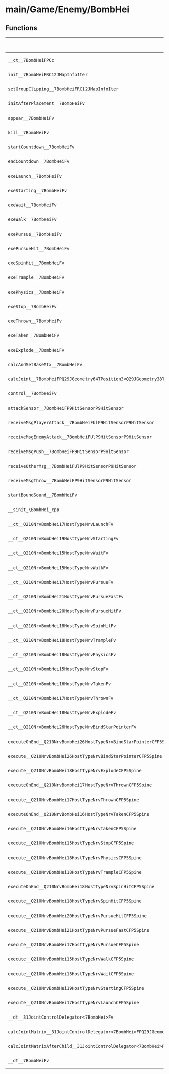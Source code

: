 # main/Game/Enemy/BombHei

## Functions

| Name | Address | Match % |
|------|---------|---------|
| `__ct__7BombHeiFPCc` | `0x800DD5B0` | :x: (0.0%) |
| `init__7BombHeiFRC12JMapInfoIter` | `0x800DD674` | :x: (0.0%) |
| `setGroupClipping__7BombHeiFRC12JMapInfoIter` | `0x800DDA98` | :x: (0.0%) |
| `initAfterPlacement__7BombHeiFv` | `0x800DDAA0` | :x: (0.0%) |
| `appear__7BombHeiFv` | `0x800DDAA4` | :x: (0.0%) |
| `kill__7BombHeiFv` | `0x800DDB18` | :x: (0.0%) |
| `startCountdown__7BombHeiFv` | `0x800DDB64` | :x: (0.0%) |
| `endCountdown__7BombHeiFv` | `0x800DDBB4` | :x: (0.0%) |
| `exeLaunch__7BombHeiFv` | `0x800DDC14` | :x: (0.0%) |
| `exeStarting__7BombHeiFv` | `0x800DDE30` | :x: (0.0%) |
| `exeWait__7BombHeiFv` | `0x800DDEE4` | :x: (0.0%) |
| `exeWalk__7BombHeiFv` | `0x800DE010` | :x: (0.0%) |
| `exePursue__7BombHeiFv` | `0x800DE184` | :x: (0.0%) |
| `exePursueHit__7BombHeiFv` | `0x800DE2E8` | :x: (0.0%) |
| `exeSpinHit__7BombHeiFv` | `0x800DE3E4` | :x: (0.0%) |
| `exeTrample__7BombHeiFv` | `0x800DE514` | :x: (0.0%) |
| `exePhysics__7BombHeiFv` | `0x800DE5A8` | :x: (0.0%) |
| `exeStop__7BombHeiFv` | `0x800DE7C8` | :x: (0.0%) |
| `exeThrown__7BombHeiFv` | `0x800DE8E0` | :x: (0.0%) |
| `exeTaken__7BombHeiFv` | `0x800DEAD0` | :x: (0.0%) |
| `exeExplode__7BombHeiFv` | `0x800DEBAC` | :x: (0.0%) |
| `calcAndSetBaseMtx__7BombHeiFv` | `0x800DED2C` | :x: (0.0%) |
| `calcJoint__7BombHeiFPQ29JGeometry64TPosition3<Q29JGeometry38TMatrix34<Q29JGeometry13SMatrix34C<f>>>RC19JointControllerInfo` | `0x800DEDE8` | :x: (0.0%) |
| `control__7BombHeiFv` | `0x800DEFE0` | :x: (0.0%) |
| `attackSensor__7BombHeiFP9HitSensorP9HitSensor` | `0x800DF1E8` | :x: (0.0%) |
| `receiveMsgPlayerAttack__7BombHeiFUlP9HitSensorP9HitSensor` | `0x800DF428` | :x: (0.0%) |
| `receiveMsgEnemyAttack__7BombHeiFUlP9HitSensorP9HitSensor` | `0x800DF5D4` | :x: (0.0%) |
| `receiveMsgPush__7BombHeiFP9HitSensorP9HitSensor` | `0x800DF6B4` | :x: (0.0%) |
| `receiveOtherMsg__7BombHeiFUlP9HitSensorP9HitSensor` | `0x800DF758` | :x: (0.0%) |
| `receiveMsgThrow__7BombHeiFP9HitSensorP9HitSensor` | `0x800DF8D4` | :x: (0.0%) |
| `startBoundSound__7BombHeiFv` | `0x800DF9B4` | :x: (0.0%) |
| `__sinit_\BombHei_cpp` | `0x800DFA10` | :x: (0.0%) |
| `__ct__Q210NrvBombHei17HostTypeNrvLaunchFv` | `0x800DFAA4` | :x: (0.0%) |
| `__ct__Q210NrvBombHei19HostTypeNrvStartingFv` | `0x800DFAB4` | :x: (0.0%) |
| `__ct__Q210NrvBombHei15HostTypeNrvWaitFv` | `0x800DFAC4` | :x: (0.0%) |
| `__ct__Q210NrvBombHei15HostTypeNrvWalkFv` | `0x800DFAD4` | :x: (0.0%) |
| `__ct__Q210NrvBombHei17HostTypeNrvPursueFv` | `0x800DFAE4` | :x: (0.0%) |
| `__ct__Q210NrvBombHei21HostTypeNrvPursueFastFv` | `0x800DFAF4` | :x: (0.0%) |
| `__ct__Q210NrvBombHei20HostTypeNrvPursueHitFv` | `0x800DFB04` | :x: (0.0%) |
| `__ct__Q210NrvBombHei18HostTypeNrvSpinHitFv` | `0x800DFB14` | :x: (0.0%) |
| `__ct__Q210NrvBombHei18HostTypeNrvTrampleFv` | `0x800DFB24` | :x: (0.0%) |
| `__ct__Q210NrvBombHei18HostTypeNrvPhysicsFv` | `0x800DFB34` | :x: (0.0%) |
| `__ct__Q210NrvBombHei15HostTypeNrvStopFv` | `0x800DFB44` | :x: (0.0%) |
| `__ct__Q210NrvBombHei16HostTypeNrvTakenFv` | `0x800DFB54` | :x: (0.0%) |
| `__ct__Q210NrvBombHei17HostTypeNrvThrownFv` | `0x800DFB64` | :x: (0.0%) |
| `__ct__Q210NrvBombHei18HostTypeNrvExplodeFv` | `0x800DFB74` | :x: (0.0%) |
| `__ct__Q210NrvBombHei26HostTypeNrvBindStarPointerFv` | `0x800DFB84` | :x: (0.0%) |
| `executeOnEnd__Q210NrvBombHei26HostTypeNrvBindStarPointerCFP5Spine` | `0x800DFB94` | :x: (0.0%) |
| `execute__Q210NrvBombHei26HostTypeNrvBindStarPointerCFP5Spine` | `0x800DFBAC` | :x: (0.0%) |
| `execute__Q210NrvBombHei18HostTypeNrvExplodeCFP5Spine` | `0x800DFBBC` | :x: (0.0%) |
| `executeOnEnd__Q210NrvBombHei17HostTypeNrvThrownCFP5Spine` | `0x800DFBC4` | :x: (0.0%) |
| `execute__Q210NrvBombHei17HostTypeNrvThrownCFP5Spine` | `0x800DFBCC` | :x: (0.0%) |
| `executeOnEnd__Q210NrvBombHei16HostTypeNrvTakenCFP5Spine` | `0x800DFBD4` | :x: (0.0%) |
| `execute__Q210NrvBombHei16HostTypeNrvTakenCFP5Spine` | `0x800DFC04` | :x: (0.0%) |
| `execute__Q210NrvBombHei15HostTypeNrvStopCFP5Spine` | `0x800DFC0C` | :x: (0.0%) |
| `execute__Q210NrvBombHei18HostTypeNrvPhysicsCFP5Spine` | `0x800DFC14` | :x: (0.0%) |
| `execute__Q210NrvBombHei18HostTypeNrvTrampleCFP5Spine` | `0x800DFC1C` | :x: (0.0%) |
| `executeOnEnd__Q210NrvBombHei18HostTypeNrvSpinHitCFP5Spine` | `0x800DFC24` | :x: (0.0%) |
| `execute__Q210NrvBombHei18HostTypeNrvSpinHitCFP5Spine` | `0x800DFC28` | :x: (0.0%) |
| `execute__Q210NrvBombHei20HostTypeNrvPursueHitCFP5Spine` | `0x800DFC30` | :x: (0.0%) |
| `execute__Q210NrvBombHei21HostTypeNrvPursueFastCFP5Spine` | `0x800DFC38` | :x: (0.0%) |
| `execute__Q210NrvBombHei17HostTypeNrvPursueCFP5Spine` | `0x800DFC40` | :x: (0.0%) |
| `execute__Q210NrvBombHei15HostTypeNrvWalkCFP5Spine` | `0x800DFC48` | :x: (0.0%) |
| `execute__Q210NrvBombHei15HostTypeNrvWaitCFP5Spine` | `0x800DFC50` | :x: (0.0%) |
| `execute__Q210NrvBombHei19HostTypeNrvStartingCFP5Spine` | `0x800DFC58` | :x: (0.0%) |
| `execute__Q210NrvBombHei17HostTypeNrvLaunchCFP5Spine` | `0x800DFC60` | :x: (0.0%) |
| `__dt__31JointControlDelegator<7BombHei>Fv` | `0x800DFC68` | :x: (0.0%) |
| `calcJointMatrix__31JointControlDelegator<7BombHei>FPQ29JGeometry64TPosition3<Q29JGeometry38TMatrix34<Q29JGeometry13SMatrix34C<f>>>RC19JointControllerInfo` | `0x800DFCA8` | :x: (0.0%) |
| `calcJointMatrixAfterChild__31JointControlDelegator<7BombHei>FPQ29JGeometry64TPosition3<Q29JGeometry38TMatrix34<Q29JGeometry13SMatrix34C<f>>>RC19JointControllerInfo` | `0x800DFD10` | :x: (0.0%) |
| `__dt__7BombHeiFv` | `0x800DFD78` | :x: (0.0%) |